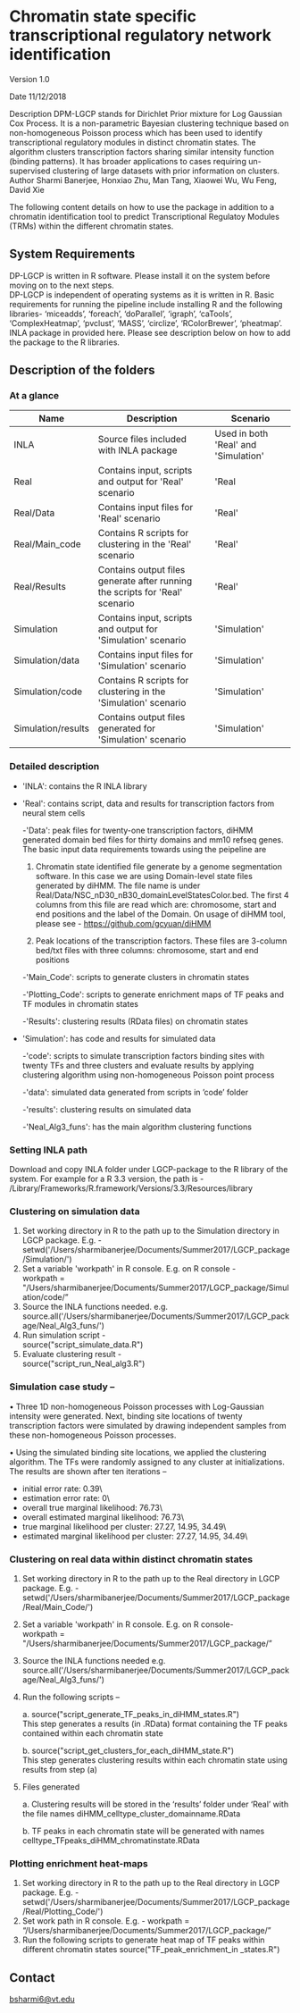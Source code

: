 # Chromatin state specific transcriptional regulatory network identification

Version	1.0

Date		11/12/2018

Description	DPM-LGCP stands for Dirichlet Prior mixture for Log Gaussian Cox Process. It is a non-parametric Bayesian clustering technique based on non-homogeneous Poisson process which has been used to identify transcriptional regulatory modules in distinct chromatin states. The algorithm clusters transcription factors sharing similar intensity function (binding patterns). It has broader applications to cases requiring un-supervised clustering of large datasets with prior information on clusters.	
Author 	Sharmi Banerjee, Honxiao Zhu, Man Tang, Xiaowei Wu, Wu Feng, David Xie	

The following content details on how to use the package in addition to a chromatin identification tool to predict Transcriptional Regulatoy Modules (TRMs) within the different chromatin states. 

## System Requirements
DP-LGCP is written in R software. Please install it on the system before moving on to the next steps.\
DP-LGCP is independent of operating systems as it is written in R. Basic requirements for running the pipeline include installing R and the following libraries- ‘miceadds’, ‘foreach’, ‘doParallel’, ‘igraph’, ‘caTools’, ‘ComplexHeatmap’, ‘pvclust’, ‘MASS’, ‘circlize’, ‘RColorBrewer’, ‘pheatmap’. INLA package in provided here. Please see description below on how to add the package to the R libraries.

## Description of the folders


### At a glance
| Name  | Description | Scenario|
| ------------- |------------- |------------- |
| INLA  |Source files included with INLA package| Used in both 'Real' and 'Simulation'|
| Real  | Contains input, scripts and output for 'Real' scenario  | 'Real|
| Real/Data  | Contains input files for 'Real' scenario  | 'Real'|
| Real/Main_code  | Contains R scripts for clustering in the 'Real' scenario  | 'Real'|
| Real/Results  | Contains output files generate after running the scripts for 'Real' scenario  | 'Real'|
| Simulation  | Contains input, scripts and output for 'Simulation' scenario  | 'Simulation'|
| Simulation/data  | Contains input files for 'Simulation' scenario   | 'Simulation'|
| Simulation/code  | Contains R scripts for clustering in the 'Simulation' scenario  | 'Simulation'|
| Simulation/results  | Contains output files generated for 'Simulation' scenario   | 'Simulation'|


### Detailed description

- 'INLA': contains the R INLA library
- 'Real': contains script, data and results for transcription factors from neural stem cells  
  
  -'Data':  peak files for twenty-one transcription factors, diHMM generated domain bed files for thirty domains and mm10 refseq genes. The basic input data requirements towards using the peipeline are 
   
   1. Chromatin state identified file generate by a genome segmentation software. In this case we are using Domain-level state files generated by diHMM. The file name is under Real/Data/NSC_nD30_nB30_domainLevelStatesColor.bed. The first 4 columns from this file are read which are: chromosome, start and end positions and the label of the Domain. On usage of diHMM tool, please see - https://github.com/gcyuan/diHMM
   
   2. Peak locations of the transcription factors. These files are 3-column bed/txt files with three columns: chromosome, start and end positions
  
  -'Main_Code':  scripts to generate clusters in chromatin states
  
  -'Plotting_Code':   scripts to generate enrichment maps of TF peaks and TF modules in chromatin states
  
  -'Results':  clustering results (RData files) on chromatin states

- 'Simulation': has code and results for simulated data

  -'code': scripts to simulate transcription factors binding sites with twenty TFs and three clusters and evaluate results by applying clustering algorithm using non-homogeneous Poisson point process
  
  -'data': simulated data generated from scripts in ’code’ folder
  
  -'results':  clustering results on simulated data
  
  -'Neal_Alg3_funs': has the main algorithm clustering functions



### Setting INLA path 
Download and copy INLA folder under LGCP-package to the R library of the system. For example for a R 3.3 version, the path is  - /Library/Frameworks/R.framework/Versions/3.3/Resources/library

### Clustering on simulation data
1.	Set working directory in R to the path up to the Simulation directory in LGCP package. E.g. -\
setwd('/Users/sharmibanerjee/Documents/Summer2017/LGCP_package/Simulation/')
2.	Set a variable 'workpath' in R console. E.g. on R console -\
workpath = "/Users/sharmibanerjee/Documents/Summer2017/LGCP_package/Simulation/code/”
3. Source the INLA functions needed. e.g.\
source.all('/Users/sharmibanerjee/Documents/Summer2017/LGCP_package/Neal_Alg3_funs/')
4.	Run simulation script -\
source("script_simulate_data.R")
5.	Evaluate clustering result -\
source("script_run_Neal_alg3.R")

### Simulation case study – 
•	Three 1D non-homogeneous Poisson processes with Log-Gaussian intensity were generated. Next, binding site locations of twenty transcription factors were simulated by drawing independent samples from these non-homogeneous Poisson processes. 

•	Using the simulated binding site locations, we applied the clustering algorithm. The TFs were randomly assigned to any cluster at initializations. The results are shown after ten iterations –
  - initial error rate: 0.39\
  - estimation error rate: 0\
  - overall true marginal likelihood: 76.73\
  - overall estimated marginal likelihood: 76.73\
  -	true marginal likelihood per cluster: 27.27, 14.95, 34.49\
  -	estimated marginal likelihood per cluster: 27.27, 14.95, 34.49\

### Clustering on real data within distinct chromatin states
1.	Set working directory in R to the path up to the Real directory in LGCP package. E.g. -\
setwd('/Users/sharmibanerjee/Documents/Summer2017/LGCP_package/Real/Main_Code/')
2.	Set a variable 'workpath' in R console. E.g. on R console-\
workpath = "/Users/sharmibanerjee/Documents/Summer2017/LGCP_package/”
3. Source the INLA functions needed e.g.\
source.all('/Users/sharmibanerjee/Documents/Summer2017/LGCP_package/Neal_Alg3_funs/')
4.	Run the following scripts –

    a. source("script_generate_TF_peaks_in_diHMM_states.R")\
This step generates a results (in .RData) format containing the TF peaks contained within each chromatin state

    b. source("script_get_clusters_for_each_diHMM_state.R")\
This step generates clustering results within each chromatin state using results from step (a)

5.	Files generated 

    a.	Clustering results will be stored in the ‘results’ folder under ‘Real’ with the file names diHMM_celltype_cluster_domainname.RData
    
    b.	TF peaks in each chromatin state will be generated with names celltype_TFpeaks_diHMM_chromatinstate.RData

### Plotting enrichment heat-maps
1.	Set working directory in R to the path up to the Real directory in LGCP package. E.g. -
setwd('/Users/sharmibanerjee/Documents/Summer2017/LGCP_package/Real/Plotting_Code/')
2.	Set work path in R console. E.g. -
workpath = “/Users/sharmibanerjee/Documents/Summer2017/LGCP_package/”
3.	Run the following scripts to generate heat map of TF peaks within different chromatin states
source("TF_peak_enrichment_in _states.R")


## Contact
bsharmi6@vt.edu
